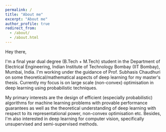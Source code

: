```yaml
---
permalink: /
title: "About me"
excerpt: "About me"
author_profile: true
redirect_from: 
  - /about/
  - /about.html
---
```


Hey there,

I'm a final year dual degree (B.Tech + M.Tech) student in the Department of Electrical Engineering, Indian Institute of Technology Bombay (IIT Bombay), Mumbai, India. I'm working under the guidance of Prof. Subhasis Chaudhuri on some theoretical/mathematical aspects of deep learning for my master's thesis. Currently my focus is on large scale (non-convex) optimisation in deep learning using probabilistic techniques.

My primary interests are the design of efficient (especially probabilistic) algorithms for machine learning problems with provable performance guarantees as well as the theoretical understanding of deep learning with respect to its representational power, non-convex optimisation etc. Besides, I'm also interested in deep learning for computer vision, specifically unsupervised and semi-supervised methods.
